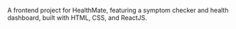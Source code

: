 A frontend project for HealthMate, featuring a symptom checker and health dashboard, built with HTML, CSS, and ReactJS.
